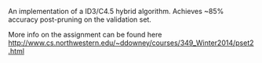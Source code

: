 An implementation of a ID3/C4.5 hybrid algorithm.
Achieves ~85% accuracy post-pruning on the validation set.

More info on the assignment can be found here http://www.cs.northwestern.edu/~ddowney/courses/349_Winter2014/pset2.html
